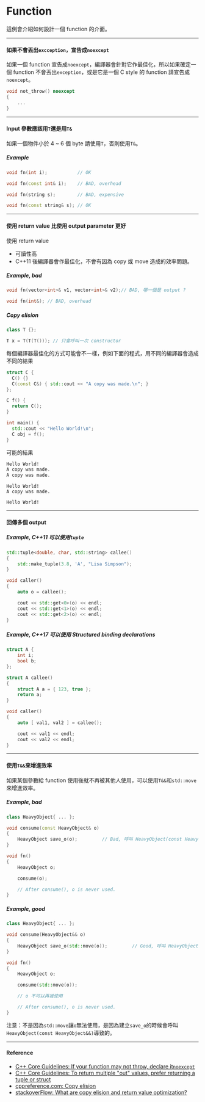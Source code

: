 # Function

這例會介紹如何設計一個 function 的介面。

---

#### 如果不會丟出`excception`，宣告成`noexcept`

如果一個 function 宣告成`noexcept`，編譯器會針對它作最佳化，所以如果確定一個 function 不會丟出`exception`，或是它是一個 C style 的 function 請宣告成`noexcept`。

```cpp
void not_throw() noexcept
{
    ...
}
```

---

#### Input 參數應該用`T`還是用`T&`

如果一個物件小於 4 ~ 6 個 byte 請使用`T`，否則使用`T&`。

##### Example

```cpp
void fn(int i);           // OK

void fn(const int& i);    // BAD, overhead

void fn(string s);        // BAD, expensive

void fn(const string& s); // OK
```

---

#### 使用 return value 比使用 output parameter 更好

使用 return value

* 可讀性高
* C++11 後編譯器會作最佳化，不會有因為 copy 或 move 造成的效率問題。

##### Example, bad

```cpp
void fn(vector<int>& v1, vector<int>& v2);// BAD, 哪一個是 output ?

void fn(int&); // BAD, overhead
```

##### Copy elision

```cpp
class T {};

T x = T(T(T())); // 只會呼叫一次 constructor
```

每個編譯器最佳化的方式可能會不一樣，例如下面的程式，用不同的編譯器會造成不同的結果

```cpp
struct C {
  C() {}
  C(const C&) { std::cout << "A copy was made.\n"; }
};

C f() {
  return C();
}

int main() {
  std::cout << "Hello World!\n";
  C obj = f();
}
```

可能的結果

```cpp
Hello World! 
A copy was made. 
A copy was made.
```

```
Hello World! 
A copy was made.
```

```
Hello World!
```

---

#### 回傳多個  output

##### Example, C++11 可以使用`tuple`

```cpp
std::tuple<double, char, std::string> callee()
{
    std::make_tuple(3.8, 'A', "Lisa Simpson");
}

void caller()
{
    auto o = callee();

    cout << std::get<0>(o) << endl;
    cout << std::get<1>(o) << endl;
    cout << std::get<2>(o) << endl;
}
```

##### Example, C++17 可以使用 Structured binding declarations

```cpp
struct A {
    int i;
    bool b;
};

struct A callee()
{
    struct A a = { 123, true };
    return a;
}

void caller()
{
    auto [ val1, val2 ] = callee();

    cout << val1 << endl;
    cout << val2 << endl;
}
```

---

#### 使用`T&&`來增進效率

如果某個參數給 function 使用後就不再被其他人使用，可以使用`T&&`和`std::move`來增進效率。

##### Example, bad

```cpp
class HeavyObject{ ... };

void consume(const HeavyObject& o)
{
    HeavyObject save_o(o);         // Bad, 呼叫 HeavyObject(const HeavyObject&) copy 成本很高
}

void fn()
{
    HeavyObject o;

    consume(o);

    // After consume(), o is never used.
}
```

##### Example, good

```cpp
class HeavyObject{ ... };

void consume(HeavyObject&& o)
{
    HeavyObject save_o(std::move(o));         // Good, 呼叫 HeavyObject(const HeavyObject&&) 比 copy 快
}

void fn()
{
    HeavyObject o;

    consume(std::move(o));

    // o 不可以再被使用

    // After consume(), o is never used.
}
```

注意：不是因為`std::move`讓`o`無法使用，是因為建立`save_o`的時候會呼叫`HeavyObject(const HeavyObject&&)`導致的。

---

#### Reference

* [C++ Core Guidelines: If your function may not throw, declare it`noexcept`](https://github.com/isocpp/CppCoreGuidelines/blob/master/CppCoreGuidelines.md#Rf-noexcept)
* [C++ Core Guidelines: To return multiple "out" values, prefer returning a tuple or struct](https://github.com/isocpp/CppCoreGuidelines/blob/master/CppCoreGuidelines.md#Rf-out-multi)
* [cppreference.com: Copy elision](http://en.cppreference.com/w/cpp/language/copy_elision)
* [stackoverFlow: What are copy elision and return value optimization?](https://stackoverflow.com/questions/12953127/what-are-copy-elision-and-return-value-optimization)



